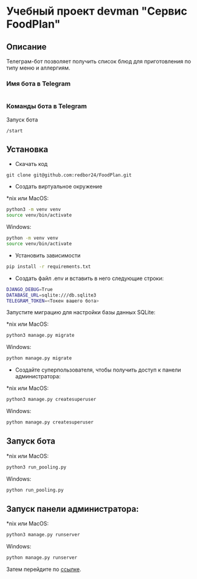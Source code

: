 # Учебный проект devman "Сервис FoodPlan" 

## Описание
Телеграм-бот позволяет получить список блюд для приготовления по типу меню и 
аллергиям. 

### Имя бота в Telegram
```

```

### Команды бота в Telegram
Запуск бота
```
/start
```

## Установка

- Скачать код
```
git clone git@github.com:redbor24/FoodPlan.git
```
- Создать виртуальное окружение

*nix или MacOS:
```bash
python3 -m venv venv
source venv/bin/activate
```
Windows:
```bash
python -m venv venv
source venv/bin/activate
```

- Установить зависимости
```bash
pip install -r requirements.txt
```
- Создать файл .env и вставить в него следующие строки:
```bash
DJANGO_DEBUG=True
DATABASE_URL=sqlite:///db.sqlite3
TELEGRAM_TOKEN=<Токен вашего бота>
```

Запустите миграцию для настройки базы данных SQLite:

*nix или MacOS:
```bash
python3 manage.py migrate
```
Windows:
```bash
python manage.py migrate
```
- Создайте суперпользователя, чтобы получить доступ к панели администратора:

*nix или MacOS:
```bash
python3 manage.py createsuperuser
```
Windows:
```bash
python manage.py createsuperuser
```

## Запуск бота
*nix или MacOS:
```bash
python3 run_pooling.py
```
Windows:
```bash
python run_pooling.py 
```
## Запуск панели администратора:
*nix или MacOS:
```bash
python3 manage.py runserver
```
Windows:
```bash
python manage.py runserver
```

Затем перейдите по [ссылке](http://127.0.0.1:8000/tgadmin/).
